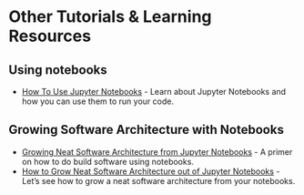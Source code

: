 # Other Tutorials & Learning Resources

## Using notebooks

- [How To Use Jupyter Notebooks](https://www.codecademy.com/articles/how-to-use-jupyter-notebooks) - Learn about Jupyter Notebooks and how you can use them to run your code.

## Growing Software Architecture with Notebooks

- [Growing Neat Software Architecture from Jupyter Notebooks](https://www.youtube.com/watch?v=K4QN27IKr0g) - A primer on how to do build software using notebooks. 
- [How to Grow Neat Software Architecture out of Jupyter Notebooks](https://github.com/guillaume-chevalier/How-to-Grow-Neat-Software-Architecture-out-of-Jupyter-Notebooks) - Let’s see how to grow a neat software architecture from your notebooks.